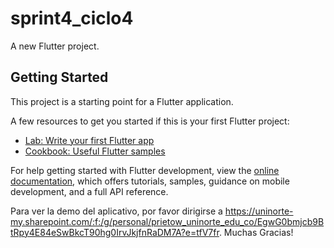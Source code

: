 # sprint4_ciclo4

A new Flutter project.

## Getting Started

This project is a starting point for a Flutter application.

A few resources to get you started if this is your first Flutter project:

- [Lab: Write your first Flutter app](https://docs.flutter.dev/get-started/codelab)
- [Cookbook: Useful Flutter samples](https://docs.flutter.dev/cookbook)

For help getting started with Flutter development, view the
[online documentation](https://docs.flutter.dev/), which offers tutorials,
samples, guidance on mobile development, and a full API reference.

Para ver la demo del aplicativo, por favor dirigirse a https://uninorte-my.sharepoint.com/:f:/g/personal/prietow_uninorte_edu_co/EgwG0bmjcb9BtRpy4E84eSwBkcT90hg0IrvJkjfnRaDM7A?e=tfV7fr. Muchas Gracias!
